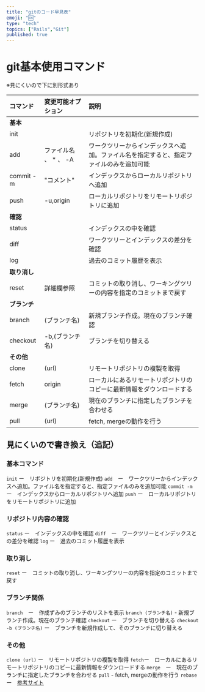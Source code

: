 ```yaml
---
title: "gitのコード早見表" 
emoji: "🆘"
type: "tech" 
topics: ["Rails","Git"]
published: true
---
```

# git基本使用コマンド
※見にくいので下に別形式あり

|コマンド|変更可能オプション|説明|
|:--|:--|:--|
|**基本**|||
|init　　　||リポジトリを初期化(新規作成)|
|add|ファイル名 、 * 、 -A　|ワークツリーからインデックスへ追加。ファイル名を指定すると、指定ファイルのみを追加可能|
|commit -m|"コメント"|インデックスからローカルリポジトリへ追加|
|push|-u,origin|ローカルリポジトリをリモートリポジトリに追加|
|**確認**|||
|status||インデックスの中を確認|
|diff||ワークツリーとインデックスの差分を確認|
|log||過去のコミット履歴を表示|
|**取り消し**|||
|reset|詳細欄参照|コミットの取り消し、ワーキングツリーの内容を指定のコミットまで戻す|
|**ブランチ**|||
|branch|(ブランチ名)|新規ブランチ作成。現在のブランチ確認|
|checkout|-b,(ブランチ名)|ブランチを切り替える|
|**その他**|||
|clone|(url)|リモートリポジトリの複製を取得|
|fetch|origin|ローカルにあるリモートリポジトリのコピーに最新情報をダウンロードする|
|merge|(ブランチ名)|現在のブランチに指定したブランチを合わせる|
|pull|(url)|fetch, mergeの動作を行う|

## 見にくいので書き換え（追記）
### 基本コマンド
`init` ー　リポジトリを初期化(新規作成)
`add`　ー　ワークツリーからインデックスへ追加。ファイル名を指定すると、指定ファイルのみを追加可能
`commit -m` ー　インデックスからローカルリポジトリへ追加
`push` ー　ローカルリポジトリをリモートリポジトリに追加

### リポジトリ内容の確認
`status` ー　インデックスの中を確認
`diff`　ー　ワークツリーとインデックスとの差分を確認
`log` ー　過去のコミット履歴を表示

### 取り消し
`reset` ー　コミットの取り消し、ワーキングツリーの内容を指定のコミットまで戻す

### ブランチ関係
`branch`　ー　作成ずみのブランチのリストを表示
`branch (ブランチ名)` - 新規ブランチ作成。現在のブランチ確認
`checkout` ー　ブランチを切り替える
`checkout -b (ブランチ名)` ー　ブランチを新規作成して、そのブランチに切り替える

### その他
`clone (url)` ー　リモートリポジトリの複製を取得
`fetch`ー　ローカルにあるリモートリポジトリのコピーに最新情報をダウンロードする
`merge`　ー　現在のブランチに指定したブランチを合わせる
`pull` - fetch, mergeの動作を行う
`rebase` ー　[参考サイト](https://qiita.com/KTakata/items/d33185fc0457c08654a5)

